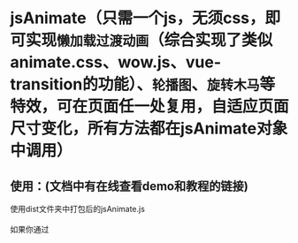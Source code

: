 # jsAnimate（只需一个js，无须css，即可实现`懒加载过渡动画`（综合实现了类似animate.css、wow.js、vue-transition的功能）、`轮播图`、`旋转木马`等特效，可在页面任一处复用，自适应页面尺寸变化，所有方法都在jsAnimate对象中调用）
## 使用：(文档中有在线查看demo和教程的链接)
使用dist文件夹中打包后的jsAnimate.js<br/><br/>
如果你通过<script>方式使用jsAnimate.js，你可以通过window.jsAnimate全局变量来使用jsAnimate对象
```
<script type="text/javascript" src="jsAnimate.js"></script>
```
同时jsAnimate.js也支持通过ES6模块化的方式引入
```
import jsAnimate from 'jsAnimate.js'
```
开发环境下调试先安装依赖
```
npm install
```
打开本地服务器
```
npm run serve
```
打包
```
npm run build
```
## 功能更新与演示文档：
<h3>更新时间 updata: 2019.6.25&nbsp;&nbsp;&nbsp;&nbsp;升级旋转木马和轮播图的api(向后兼容)，适用于同一页面有多个旋转木马或轮播图，且它们使用相同的配置参数的场景。将多个id以数组的形式作为第一个参数，除id外的配置对象作为第二个参数。之前的单参数api依然支持。</h3><br /><br />
<h3>更新时间 updata: 2019.5.23&nbsp;&nbsp;&nbsp;&nbsp;jsAnimate.js模块化重构，打包后的文件在dist目录，模块化源文件在src目录，旧的js单文件在oldfile目录。注意：轮播图插件中图片引用于网络，因为域名到期原因，可能无法打开，可以在本地HTML中替换成自己的图片查看效果。</h3><br /><br />
<h3>更新时间 updata: 2019.4.3—4.13&nbsp;&nbsp;&nbsp;&nbsp;懒加载过渡动画功能中增加duration属性和transition-enter属性，优化了性能，修复了一些bug(until4.26)。<a href="https://hiwayne.github.io/jsAnimate/lazyfade.html">（点击查看过渡动画lazyfade教程）</a><br />&nbsp;&nbsp;&nbsp;&nbsp;&nbsp;&nbsp;&nbsp;现在你可以通过在元素标签里加入duration和transition-enter属性，以显式的定制进入和移出的持续时间、延迟时间、初始过渡样式、贝塞尔曲线(或ease等)。比如，我们可以拥有一个精心编排的一系列过渡效果，其中一些嵌套的内部元素相比于过渡效果的根元素有延迟的或更长的过渡效果。同时还可以搭配自定义动画效果使用，也可以引入第三方动画库，如Animate.css。duration和transition-enter属性的某些用法参考了vue的transition使用风格。所以用过vue的同学可能会比较容易理解上手。</h3><br /><br />
<h3>更新时间 updata: 2019.3.20&nbsp;&nbsp;&nbsp;&nbsp;新增功能--新增类似animate.css和wow.js的懒加载过渡效果: 只需引入jsAnimate.js，然后在你想要的元素class属性里加入相关的类名即可，具体类名对应的效果以及使用中的注意事项，<a href="https://hiwayne.github.io/jsAnimate/lazyfade.html">点击查看过渡动画lazyfade.html中的演示教程</a>，或下载该repository。<br />
  --2019.3.26 新增放大过渡，类名：zoomin、zoomin-r。</h3><br /><br />
<h3>更新时间 update: 2019.3.17&nbsp;&nbsp;&nbsp;&nbsp;新增功能--新增旋转木马效果：方法名jsAnimate.slick。旋转木马插件, 同样只需引入一行js, 可自定义滚动的速度、一页的展示数量、高度、一次滚动一个还是一整页(默认是一次滚动一个)、展示区域内的元素按行还是列排列(默认是列)、是否支持图片缩放、是否支持自动轮播以及轮播速度。<a href="https://hiwayne.github.io/jsAnimate/slick.html">点击查看旋转木马演示slick.html</a>教程在HTML代码中，或下载该repository。</h3><br /><br />
<h3>首次发布时间 uploadTime:2019.3.15&nbsp;&nbsp;&nbsp;&nbsp;目前该插件的亮点是非常方便的轮播图方法。只需要一个div标签将所有img标签嵌套，然后再写一行js即可。可以根据浏览器窗口大小的改变做出自适应。轮播图css样式什么的完全不用管，js会识别里面的img数量并作出相应的处理。如果div里面只有一个img，那么和正常情况下一样，不会有轮播图效果，img宽度会占满div(相当于一张全屏大图)。同时还能自由打开或关闭轮播图中的部分内容样式和功能。<a href="https://hiwayne.github.io/jsAnimate/slide.html">点击查看轮播图演示slide.html</a>教程在HTML代码中，或下载该repository。</h3>

## 最初版本：
<h4>插件有一些动画方法，具体用法如下</h4><br /><br />
jsAnimate对象中目前存放了四个方法<h3>更正，方法有新增：最新的更新在最顶部</h3><br />
分别是: <br />
&nbsp;&nbsp;&nbsp;&nbsp;&nbsp;&nbsp;&nbsp;&nbsp;&nbsp;&nbsp;逐渐显示：show(node<object>, time<number>), 在time秒内, node由display: none渐变为display: block<br />
&nbsp;&nbsp;&nbsp;&nbsp;&nbsp;&nbsp;&nbsp;&nbsp;&nbsp;&nbsp;逐渐消失：hide(node<object>, time<number>), 在time秒内, node逐渐消失, 最终display: none<br />
&nbsp;&nbsp;&nbsp;&nbsp;&nbsp;&nbsp;&nbsp;&nbsp;&nbsp;&nbsp;返回顶部：returnTop(time<number>), 在time秒内, 页面移动到顶部<br />
&nbsp;&nbsp;&nbsp;&nbsp;&nbsp;&nbsp;&nbsp;&nbsp;&nbsp;&nbsp;轮播图：slide(node<object>, intervalTime<number>, scrollTime<number>), 具体用法见上传的例子<br /><br />
以后可能会增加更多方法<br /><br />
尽量不污染全局变量(除了jsAnimate), 可能不兼容IE8以下的浏览器, 未测试<br /><br />
<h3>编写初衷：</h3>
&nbsp;&nbsp;&nbsp;&nbsp;&nbsp;&nbsp;&nbsp;&nbsp;&nbsp;&nbsp;正在做公司的官网，本来需求是只放一张图，后来需求又变成三张轮播图，我这边是有同事给我的轮播图插件的，但是每次使用都要引入css、js、HTML结构，我怕麻烦，而且去网上找其他专业的特效库再学习使用更麻烦，所以就想找个极简的方法，于是这个轮播图方法就诞生了。我不知道网上有没有类似或者更方便的方法，但是对于我个人来说，这是一个尝试。另外有一些特效(比如逐渐消失且在页面中不再存在,返回网页顶部等效果),用jQuery的animate写不算很难，但是我更喜欢原生，所以一并写在jsAnimate对象里。<br />
&nbsp;&nbsp;&nbsp;&nbsp;&nbsp;&nbsp;&nbsp;&nbsp;&nbsp;&nbsp;如果有什么bug或者功能扩展，欢迎各路人士交流。<br/><br/><br/>
PS：最初写该插件的时候我还不会babel和webpack，所以为了浏览器兼容性，我用ES5写的，有些情况其实ES6很容易能解决，但在ES5里不得不通过闭包等方式解决。两个月后我用模块化方式简单重构了1000多行的js文件，并用webpack打包，所以如果你发现src里既有ES6的module，又有大片的ES5语法，不要觉得奇怪。
